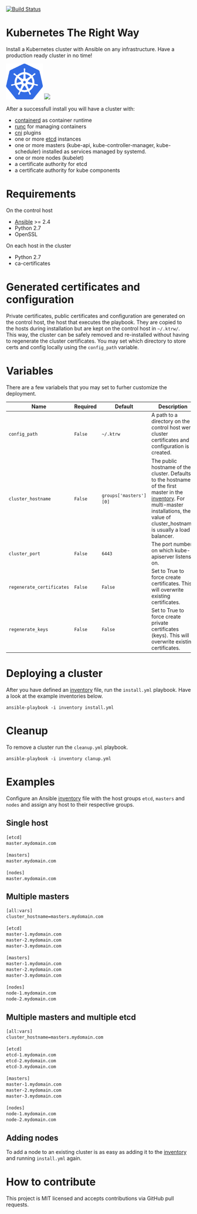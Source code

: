 [![Build Status](https://travis-ci.org/amimof/kubernetes-the-right-way.svg?branch=master)](https://travis-ci.org/amimof/kubernetes-the-right-way)

# Kubernetes The Right Way
Install a Kubernetes cluster with Ansible on any infrastructure. Have a production ready cluster in no time!

<p float="left">
  <img src="https://github.com/kubernetes/kubernetes/raw/master/logo/logo.png" width="100"> 
  <img src="https://github.com/bobthebutcher/vendor-icons-svg/raw/master/ansible.svg?sanitize=true" width="100">
</p>


After a successfull install you will have a cluster with:
* [containerd](https://github.com/containerd/containerd) as container runtime
* [runc](https://github.com/opencontainers/runc) for managing containers
* [cni](https://github.com/containernetworking/cni) plugins
* one or more [etcd](https://github.com/etcd-io/etcd) instances
* one or more masters (kube-api, kube-controller-manager, kube-scheduler) installed as services managed by systemd.
* one or more nodes (kubelet)
* a certificate authority for etcd
* a certificate authority for kube components

# Requirements

On the control host
* [Ansible](https://github.com/ansible/ansible) >= 2.4
* Python 2.7
* OpenSSL

On each host in the cluster
* Python 2.7
* ca-certificates

# Generated certificates and configuration
Private certificates, public certificates and configuration are generated on the control host, the host that executes the playbook. They are copied to the hosts during installation but are kept on the control host in `~/.ktrw/`. This way, the cluster can be safely removed and re-installed without having to regenerate the cluster certificates. You may set which directory to store certs and config locally using the `config_path` variable.

# Variables
There are a few variabels that you may set to furher customize the deployment. 

| Name 	| Required 	| Default 	| Description 	|
|-------------------------	|----------	|--------------------------------------	|------------------------------------------------------------------------------------------------------------------------------------------------------------------------------------------------------	|
| `config_path` 	| `False` 	| `~/.ktrw` 	| A path to a directory on the control host were cluster certificates and configuration is created. 	|
| `cluster_hostname` 	| `False` 	| `groups['masters'][0]` 	| The public hostname of the cluster. Defaults to the hostname of the first master in the [inventory](https://docs.ansible.com/ansible/latest/user_guide/intro_inventory.html). For multi-master installations, the value of cluster_hostname is usually a load balancer. 	|
| `cluster_port` 	| `False` 	| `6443` 	| The port number on which kube-apiserver listens on. 	|
| `regenerate_certificates` 	| `False` 	| `False` 	| Set to True to force create certificates. This will overwrite existing certificates. 	|
| `regenerate_keys` 	| `False` 	| `False` 	| Set to True to force create private certificates (keys). This will overwrite existing certificates. 	|

# Deploying a cluster
After you have defined an [inventory](https://docs.ansible.com/ansible/latest/user_guide/intro_inventory.html) file, run the `install.yml` playbook. Have a look at the example inventories below.
```
ansible-playbook -i inventory install.yml
```

# Cleanup
To remove a cluster run the `cleanup.yml` playbook.
```
ansible-playbook -i inventory clanup.yml
```

# Examples
Configure an Ansible [inventory](https://docs.ansible.com/ansible/latest/user_guide/intro_inventory.html) file with the host groups `etcd`, `masters` and `nodes` and assign any host to their respective groups. 

## Single host
```
[etcd]
master.mydomain.com

[masters]
master.mydomain.com

[nodes]
master.mydomain.com
```

## Multiple masters 
```
[all:vars]
cluster_hostname=masters.mydomain.com

[etcd]
master-1.mydomain.com
master-2.mydomain.com
master-3.mydomain.com

[masters]
master-1.mydomain.com
master-2.mydomain.com
master-3.mydomain.com

[nodes]
node-1.mydomain.com
node-2.mydomain.com
``` 

## Multiple masters and multiple etcd
```
[all:vars]
cluster_hostname=masters.mydomain.com

[etcd]
etcd-1.mydomain.com
etcd-2.mydomain.com
etcd-3.mydomain.com

[masters]
master-1.mydomain.com
master-2.mydomain.com
master-3.mydomain.com

[nodes]
node-1.mydomain.com
node-2.mydomain.com
``` 

## Adding nodes
To add a node to an existing cluster is as easy as adding it to the [inventory](https://docs.ansible.com/ansible/latest/user_guide/intro_inventory.html) and running `install.yml` again.

# How to contribute
This project is MIT licensed and accepts contributions via GitHub pull requests.

